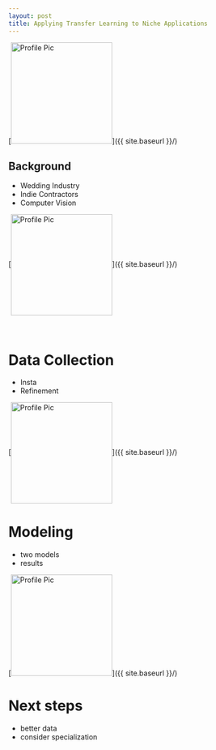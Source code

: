 ```yaml
---
layout: post
title: Applying Transfer Learning to Niche Applications
---
```


[<img src='{{ site.baseurl }}/images/profile_picture.jpg' alt='Profile Pic' style='height: 200px;' class=inline/>]({{ site.baseurl }}/)

## Background
- Wedding Industry
- Indie Contractors
- Computer Vision

[<img src='{{ site.baseurl }}/images/profile_picture.jpg' alt='Profile Pic' style='height: 200px;' class=inline align='center'/>]({{ site.baseurl }}/)

<br>

# Data Collection
- Insta
- Refinement

[<img src='{{ site.baseurl }}/images/profile_picture.jpg' alt='Profile Pic' style='height: 200px;' class=inline Align='center'/>]({{ site.baseurl }}/)
<br>


# Modeling
- two models
- results

[<img src='{{ site.baseurl }}/images/profile_picture.jpg' alt='Profile Pic' style='height: 200px;'/>]({{ site.baseurl }}/)

# Next steps
- better data
- consider specialization